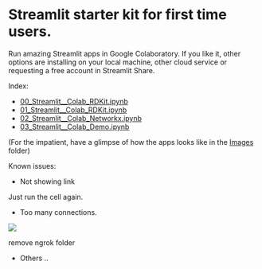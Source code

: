 # Streamlit starter kit for first time users. 
Run amazing Streamlit apps in Google Colaboratory. 
If you like it, other options are installing on your local machine, other cloud service or requesting a free account in Streamlit Share.


Index:
- [00_Streamlit__Colab_RDKit.ipynb](https://github.com/napoles-uach/streamlit_apps/blob/check_colab/Streamlit_Colab/00_Streamlit__Colab_RDKit.ipynb)
- [01_Streamlit__Colab_RDKit.ipynb](https://github.com/napoles-uach/streamlit_apps/blob/check_colab/Streamlit_Colab/01_Streamlit__Colab_RDKit.ipynb)
- [02_Streamlit__Colab_Networkx.ipynb](https://github.com/napoles-uach/streamlit_apps/blob/main/Streamlit_Colab/02_Streamlit__Colab_Networkx.ipynb)
- [03_Streamlit__Colab_Demo.ipynb](https://github.com/napoles-uach/streamlit_apps/blob/main/Streamlit_Colab/02_Streamlit__Colab_Demo.ipynb)

(For the impatient, have a glimpse of how the apps looks like in the [Images](https://github.com/napoles-uach/streamlit_apps/tree/main/Streamlit_Colab/Images) folder)


Known issues:
- Not showing link

Just run the cell again.
- Too many connections.

![](https://github.com/napoles-uach/streamlit_apps/blob/main/Streamlit_Colab/Images/TooMany.png)

remove ngrok folder

- Others ..

